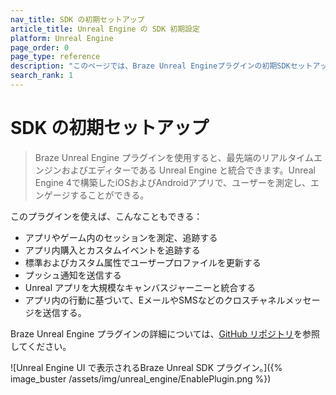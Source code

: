 ```yaml
---
nav_title: SDK の初期セットアップ
article_title: Unreal Engine の SDK 初期設定
platform: Unreal Engine
page_order: 0
page_type: reference
description: "このページでは、Braze Unreal Engineプラグインの初期SDKセットアップ手順に関するリソースを提供する。"
search_rank: 1
---
```


# SDK の初期セットアップ

> Braze Unreal Engine プラグインを使用すると、最先端のリアルタイムエンジンおよびエディターである Unreal Engine と統合できます。Unreal Engine 4で構築したiOSおよびAndroidアプリで、ユーザーを測定し、エンゲージすることができる。 

このプラグインを使えば、こんなこともできる：
* アプリやゲーム内のセッションを測定、追跡する
* アプリ内購入とカスタムイベントを追跡する
* 標準およびカスタム属性でユーザープロファイルを更新する
* プッシュ通知を送信する
* Unreal アプリを大規模なキャンバスジャーニーと統合する
* アプリ内の行動に基づいて、EメールやSMSなどのクロスチャネルメッセージを送信する。

Braze Unreal Engine プラグインの詳細については、[GitHub リポジトリ](https://github.com/braze-inc/braze-unreal-sdk)を参照してください。

![Unreal Engine UI で表示されるBraze Unreal SDK プラグイン。]({% image_buster /assets/img/unreal_engine/EnablePlugin.png %})

